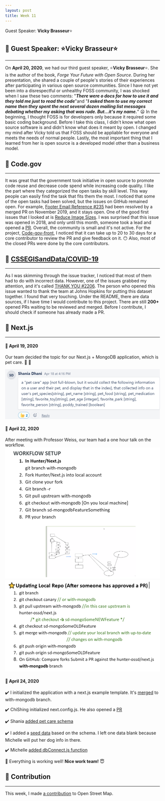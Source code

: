 ```yaml
---
layout: post
title: Week 11
---
```


Guest Speaker: **Vicky Brasseur**:star:

## :pushpin: Guest Speaker: :star:**Vicky Brasseur**:star:
---

On **April 20, 2020**, we had our third guest speaker, :star:**Vicky Brasseur**:star:. She is the author of the book, *Forge Your Future with Open Source*. During her presentation, she shared a couple of people's stories of their experiences after participating in various open source communities. Since I have not yet been into a disrespectful or unhealthy FOSS community, I was shocked when I saw these two comments: "***There were o docs for how to use it and they told me just to read the code***"and "***I asked them to use my correct name then they spent the next several dozen mailing list messages debating whether my asking that was rude. But…it's my name.***" :frowning: In the beginning, I thought FOSS is for developers only because it required some basic coding background. Before I take this class, I didn't know what open source software is and didn't know what does it meant by open. I changed my mind after Vicky told us that FOSS should be appliable for everyone and meets the needs of normal people. Lastly, the most important thing that I learned from her is open source is a developed model other than a business model.

## :pushpin: Code.gov
--- 

It was great that the government took initiative in open source to promote code reuse and decrease code spend while increasing code quality. I like the part where they categorized the open tasks by skill level. This way people can easily find the task that fits them the most. I noticed that some of the open tasks had been solved, but the issues on GitHub remained open. For example, [Footer Email Reference #235](https://github.com/Code-dot-mil/code.mil/issues/235) had been resolved by a merged PR on November 2019, and it stays open. One of the good first issues that I looked at is [Reduce Image Sizes](https://github.com/GSA/code-gov-front-end/issues/87). I was surprised that this issue was opened in 2018, and only until this month, someone took a lead and opened a [PR](https://github.com/GSA/code-gov-front-end/pull/365). Overall, the community is small and it's not active. For the project, [Code-gov-front](https://github.com/GSA/code-gov-front-end/pulls), I noticed that it can take up to 20 to 30 days for a core contributor to review the PR and give feedback on it. :no_mouth: Also, most of the closed PRs were done by the core contributors.

 
 
## :pushpin: [CSSEGISandData/COVID-19](https://github.com/CSSEGISandData/COVID-19) 
--- 

As I was skimming through the issue tracker, I noticed that most of them had to do with incorrect data. However, one of the issues grabbed my attention, and it's called [THANK YOU #2206](https://github.com/CSSEGISandData/COVID-19/issues/2206). The person who opened this issue wanted to thank the team at Johns Hopkins for putting this dataset together. I found that very touching. Under the README, there are data sources, if I have time I would contribute to this project. There are still **200+** opened PRs waiting to be reviewed and merged. Before I contribute, I should check if someone has already made a PR.

## :bookmark_tabs: Next.js 
---

#### **:cherry_blossom: April 19, 2020**

Our team decided the topic for our Next.js + MongoDB application, which is pet care. :dog: :hamster:

<img src="https://raw.githubusercontent.com/hunter-college-ossd-spr-2020/liulanz-weekly/gh-pages/images/topic.png">

#### **:cherry_blossom: April 22, 2020**

After meeting with Professor Weiss, our team had a one hour talk on the workflow. 
<img src="https://raw.githubusercontent.com/hunter-college-ossd-spr-2020/liulanz-weekly/gh-pages/images/workflow.png">
<img src="https://raw.githubusercontent.com/hunter-college-ossd-spr-2020/liulanz-weekly/gh-pages/images/workflow-screenshot.png">

#### **:cherry_blossom: April 24, 2020**

:heavy_check_mark: I initialized the application with a next.js example template. It's [merged](https://github.com/hunter-college-ossd-spr-2020/next.js/pull/6) to with-mongodb branch.

:heavy_check_mark: ChiShing initialized next.config.js. He also opened a [PR](https://github.com/hunter-college-ossd-spr-2020/next.js/pull/7)

:heavy_check_mark: Shania [added pet care schema](https://github.com/hunter-college-ossd-spr-2020/next.js/pull/8)

:heavy_check_mark: I added a [seed data](https://github.com/hunter-college-ossd-spr-2020/next.js/pull/9) based on the schema. I left one data blank because Michelle will put her dog info in there.

:heavy_check_mark: Michelle [added dbConnect.js function](https://github.com/hunter-college-ossd-spr-2020/next.js/pull/10)

:purple_heart: Everything is working well! **Nice work team!** :innocent:

## :pushpin: Contribution
---

This week, I made [a contribution](https://www.openstreetmap.org/changeset/83874707) to Open Street Map.
